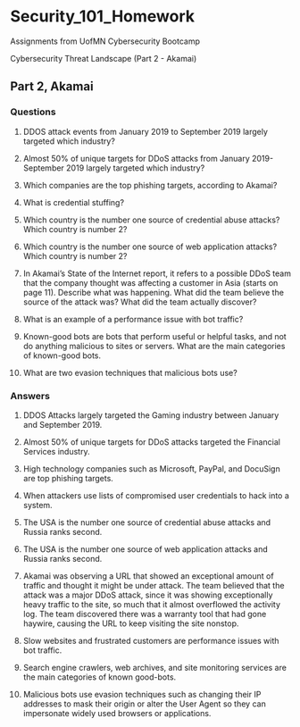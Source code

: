 # Security_101_Homework
Assignments from UofMN Cybersecurity Bootcamp

Cybersecurity Threat Landscape (Part 2 - Akamai)

## Part 2, Akamai
### Questions

1. DDOS attack events from January 2019 to September 2019 largely targeted which industry? 



2. Almost 50% of unique targets for DDoS attacks from January 2019- September 2019 largely targeted which industry? 



3. Which companies are the top phishing targets, according to Akamai? 



4. What is credential stuffing? 



5. Which country is the number one source of credential abuse attacks? Which country is number 2?



6. Which country is the number one source of web application attacks? Which country is number 2?



7. In Akamai’s State of the Internet report, it refers to a possible DDoS team that the company thought was affecting a customer in Asia (starts on page 11). 
Describe what was happening. What did the team believe the source of the attack was? What did the team actually discover? 



8. What is an example of a performance issue with bot traffic? 



9. Known-good bots are bots that perform useful or helpful tasks, and not do anything malicious to sites or servers. What are the main categories of known-good bots. 



10. What are two evasion techniques that malicious bots use? 

### Answers
1. DDOS Attacks largely targeted the Gaming industry between January and September 2019. 
2. Almost 50% of unique targets for DDoS attacks targeted the Financial Services industry. 
3. High technology companies such as Microsoft, PayPal, and DocuSign are top phishing targets. 
4. When attackers use lists of compromised user credentials to hack into a system. 
5. The USA is the number one source of credential abuse attacks and Russia ranks second.  
6. The USA is the number one source of web application attacks and Russia ranks second.  
7.  Akamai was observing a URL that showed an exceptional amount of traffic and thought it might be under attack. The team believed that the attack was a major DDoS attack, since it was showing exceptionally heavy traffic to the site, so much that it almost overflowed the activity log. The team discovered there was a warranty tool that had gone haywire, causing the URL to keep visiting the site nonstop.

8. Slow websites and frustrated customers are performance issues with bot traffic. 
9. Search engine crawlers, web archives, and site monitoring services are the main categories of known good-bots. 
10. Malicious bots use evasion techniques such as changing their IP addresses to mask their origin or alter the User Agent so they can impersonate widely used browsers or applications. 




